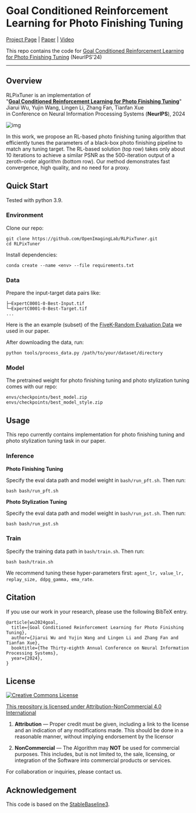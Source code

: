 # Goal Conditioned Reinforcement Learning for Photo Finishing Tuning

[Project Page](https://openimaginglab.github.io/RLPixTuner/) | [Paper](https://openreview.net/pdf?id=4kVHI2uXRE/) | [Video](https://www.youtube.com/watch?v=fFIkc3KHS28)

This repo contains the code for [Goal Conditioned Reinforcement Learning for Photo Finishing Tuning](https://openreview.net/pdf?id=4kVHI2uXRE) (NeurIPS'24)

------

## Overview

RLPixTuner is an implementation of <br>
"[**Goal Conditioned Reinforcement Learning for Photo Finishing Tuning**](https://openimaginglab.github.io/RLPixTuner/)" <br>
Jiarui Wu, Yujin Wang, Lingen Li, Zhang Fan, Tianfan Xue <br>
in Conference on Neural Information Processing Systems (**NeurIPS**), 2024

![img](https://openimaginglab.github.io/RLPixTuner/static/images/teaser.png)

In this work, we propose an RL-based photo finishing tuning algorithm that efficiently tunes the parameters of a black-box photo finishing pipeline to match any tuning target. The RL-based solution (top row) takes only about 10 iterations to achieve a similar PSNR as the 500-iteration output of a zeroth-order algorithm (bottom row). Our method demonstrates fast convergence, high quality, and no need for a proxy.

## Quick Start

Tested with python 3.9.

### Environment

Clone our repo:

```
git clone https://github.com/OpenImagingLab/RLPixTuner.git
cd RLPixTuner
```

Install dependencies:

```
conda create --name <env> --file requirements.txt
```

### Data

Prepare the input-target data pairs like:

```
├─ExpertC0001-0-Best-Input.tif
└─ExpertC0001-0-Best-Target.tif
...
```

Here is the an example (subset) of the [FiveK-Random Evaluation Data](https://drive.google.com/file/d/1LgaaLnVm1MXrDTlFAMzka6_PbdqwR1yE/view?usp=sharing) we used in our paper.

After downloading the data, run:

```
python tools/process_data.py /path/to/your/dataset/directory
```

### Model

The pretrained weight for photo finishing tuning and photo stylization tuning comes with our repo:

```
envs/checkpoints/best_model.zip
envs/checkpoints/best_model_style.zip
```


## Usage

This repo currently contains implementation for photo finishing tuning and photo stylization tuning task in our paper.

### Inference

**Photo Finishing Tuning**

Specify the eval data path and model weight in `bash/run_pft.sh`. Then run:
```
bash bash/run_pft.sh
```

**Photo Stylization Tuning**

Specify the eval data path and model weight in `bash/run_pst.sh`. Then run:
```
bash bash/run_pst.sh
```

### Train

Specify the training data path in `bash/train.sh`. Then run:
```
bash bash/train.sh
```
We recommend tuning these hyper-parameters first: `agent_lr, value_lr, replay_size, ddpg_gamma, ema_rate`.

## Citation

If you use our work in your research, please use the following BibTeX entry.

```
@article{wu2024goal,
  title={Goal Conditioned Reinforcement Learning for Photo Finishing Tuning},
  author={Jiarui Wu and Yujin Wang and Lingen Li and Zhang Fan and Tianfan Xue},
  booktitle={The Thirty-eighth Annual Conference on Neural Information Processing Systems},
  year={2024},
}
```

## License

<a rel="license" href="https://creativecommons.org/licenses/by-nc/4.0/"><img alt="Creative Commons License" style="border-width:0" src="https://licensebuttons.net/l/by-nc/4.0/88x31.png" />

This repository is licensed under [Attribution-NonCommercial 4.0 International](https://creativecommons.org/licenses/by-nc/4.0/deed.en)
1. **Attribution** — Proper credit must be given, including a link to the license and an indication of any modifications made. This should be done in a reasonable manner, without implying endorsement by the licensor

2. **NonCommercial** — The Algorithm may **NOT** be used for commercial purposes. This includes, but is not limited to, the sale, licensing, or integration of the Software into commercial products or services.

For collaboration or inquiries, please contact us.

## Acknowledgement

This code is based on the [StableBaseline3](https://stable-baselines3.readthedocs.io/en/master/index.html).
